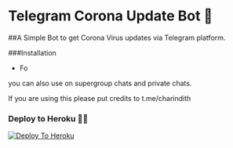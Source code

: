 # Telegram Corona Update Bot 🦠

##A Simple Bot to get Corona Virus updates via Telegram platform.

###Installation

*  Fo

you can also use on supergroup chats and private chats.

If you are using this please put credits to t.me/charindith

### Deploy to Heroku 🏃‍♂

[![Deploy To Heroku](https://www.herokucdn.com/deploy/button.svg)](https://heroku.com/deploy?template=https://github.com/UvinduBro/Corona-Update-Bot)
